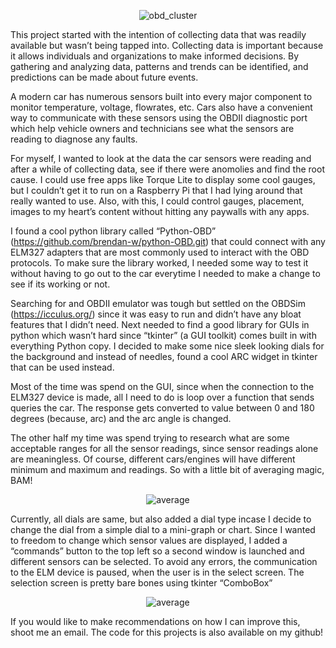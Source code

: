<p align="center">
  <img src="https://github.com/user-attachments/assets/80490e7a-4887-41b1-bc9f-fc4aae3c90e1" alt="obd_cluster" />
</p>


This project started with the intention of collecting data that was readily available but wasn’t being tapped into. Collecting data is important because it allows individuals and organizations to make informed decisions. By gathering and analyzing data, patterns and trends can be identified, and predictions can be made about future events.  

A modern car has numerous sensors built into every major component to monitor temperature, voltage, flowrates, etc. Cars also have a convenient way to communicate with these sensors using the OBDII diagnostic port which help vehicle owners and technicians see what the sensors are reading to diagnose any faults. 

For myself, I wanted to look at the data the car sensors were reading and after a while of collecting data, see if there were anomolies and find the root cause. I could use free apps like Torque Lite to display some cool gauges, but I couldn’t get it to run on a Raspberry Pi that I had lying around that really wanted to use. Also, with this, I could control gauges, placement, images to my heart’s content without hitting any paywalls with any apps.

I found a cool python library called “Python-OBD” (https://github.com/brendan-w/python-OBD.git) that could connect with any ELM327 adapters that are most commonly used to interact with the OBD protocols. To make sure the library worked, I needed some way to test it without having to go out to the car everytime I needed to make a change to see if its working or not. 

Searching for and OBDII emulator was tough but settled on the OBDSim (https://icculus.org/) since it was easy to run and didn’t have any bloat features that I didn’t need. 
Next needed to find a good library for GUIs in python which wasn’t hard since “tkinter” (a GUI toolkit) comes built in with everything Python copy. I decided to make some nice sleek looking dials for the background and instead of needles, found a cool ARC widget in tkinter that can be used instead. 

Most of the time was spend on the GUI, since when the connection to the ELM327 device is made, all I need to do is loop over a function that sends queries the car. The response gets converted to value between 0 and 180 degrees (because, arc) and the arc angle is changed. 

The other half my time was spend trying to research what are some acceptable ranges for all the sensor readings, since sensor readings alone are meaningless. Of course, different cars/engines will have different minimum and maximum and readings. So with a little bit of averaging magic, BAM!

<p align="center">
  <img src="https://github.com/user-attachments/assets/3297d93b-52f7-482a-a961-ea3cd18705a3" alt="average" />
</p>

Currently, all dials are same, but also added a dial type incase I decide to change the dial from a simple dial to a mini-graph or chart.
Since I wanted to freedom to change which sensor values are displayed, I added a “commands” button to the top left so a second window is launched and different sensors can be selected. To avoid any errors, the communication to the ELM device is paused, when the user is in the select screen. The selection screen is pretty bare bones using tkinter “ComboBox” 

<p align="center">
  <img src="https://github.com/user-attachments/assets/b56da80a-8694-4856-8656-b968e2657ce7" alt="average" />
</p>

If you would like to make recommendations on how I can improve this, shoot me an email. The code for this projects is also available on my github!
